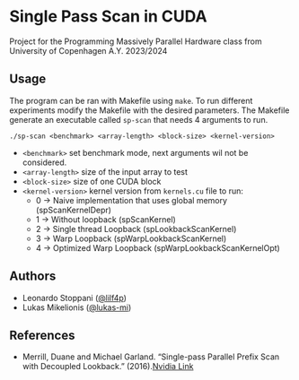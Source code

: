 # Single Pass Scan in CUDA
Project for the Programming Massively Parallel Hardware class from University of Copenhagen A.Y. 2023/2024

## Usage 
The program can be ran with Makefile using `make`. To run different experiments modify the Makefile with the desired parameters. The Makefile generate an executable called `sp-scan` that needs 4 arguments to run.

```
./sp-scan <benchmark> <array-length> <block-size> <kernel-version>
```

- `<benchmark>` set benchmark mode, next arguments wil not be considered.
- `<array-length>` size of the input array to test
- `<block-size>` size of one CUDA block
- `<kernel-version>` kernel version from `kernels.cu` file to run:
  - 0 -> Naive implementation that uses global memory (spScanKernelDepr)
   - 1 -> Without loopback (spScanKernel)
   - 2 -> Single thread Loopback (spLookbackScanKernel)
   - 3 -> Warp Loopback (spWarpLookbackScanKernel)
   - 4 -> Optimized Warp Loopback (spWarpLookbackScanKernelOpt)


## Authors

- Leonardo Stoppani ([@lilf4p](https://github.com/lilf4p))
- Lukas Mikelionis ([@lukas-mi](https://github.com/lukas-mi))

## References

- Merrill, Duane and Michael Garland. “Single-pass Parallel Prefix Scan with Decoupled Lookback.” (2016).[Nvidia Link](https://research.nvidia.com/publication/2016-03_single-pass-parallel-prefix-scan-decoupled-look-back)
